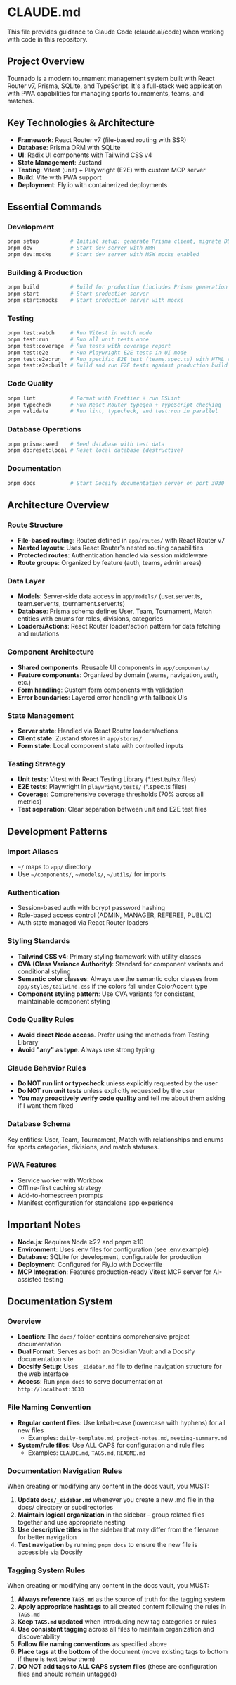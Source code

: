 # CLAUDE.md

This file provides guidance to Claude Code (claude.ai/code) when working with code in this repository.

## Project Overview

Tournado is a modern tournament management system built with React Router v7, Prisma, SQLite, and TypeScript. It's a full-stack web application with PWA capabilities for managing sports tournaments, teams, and matches.

## Key Technologies & Architecture

- **Framework**: React Router v7 (file-based routing with SSR)
- **Database**: Prisma ORM with SQLite
- **UI**: Radix UI components with Tailwind CSS v4
- **State Management**: Zustand
- **Testing**: Vitest (unit) + Playwright (E2E) with custom MCP server
- **Build**: Vite with PWA support
- **Deployment**: Fly.io with containerized deployments

## Essential Commands

### Development

```bash
pnpm setup          # Initial setup: generate Prisma client, migrate DB, seed data
pnpm dev            # Start dev server with HMR
pnpm dev:mocks      # Start dev server with MSW mocks enabled
```

### Building & Production

```bash
pnpm build          # Build for production (includes Prisma generation and React Router typegen)
pnpm start          # Start production server
pnpm start:mocks    # Start production server with mocks
```

### Testing

```bash
pnpm test:watch     # Run Vitest in watch mode
pnpm test:run       # Run all unit tests once
pnpm test:coverage  # Run tests with coverage report
pnpm test:e2e       # Run Playwright E2E tests in UI mode
pnpm test:e2e:run   # Run specific E2E test (teams.spec.ts) with HTML reporter
pnpm test:e2e:built # Build and run E2E tests against production build
```

### Code Quality

```bash
pnpm lint           # Format with Prettier + run ESLint
pnpm typecheck      # Run React Router typegen + TypeScript checking
pnpm validate       # Run lint, typecheck, and test:run in parallel
```

### Database Operations

```bash
pnpm prisma:seed    # Seed database with test data
pnpm db:reset:local # Reset local database (destructive)
```

### Documentation

```bash
pnpm docs           # Start Docsify documentation server on port 3030
```

## Architecture Overview

### Route Structure

- **File-based routing**: Routes defined in `app/routes/` with React Router v7
- **Nested layouts**: Uses React Router's nested routing capabilities
- **Protected routes**: Authentication handled via session middleware
- **Route groups**: Organized by feature (auth, teams, admin areas)

### Data Layer

- **Models**: Server-side data access in `app/models/` (user.server.ts, team.server.ts, tournament.server.ts)
- **Database**: Prisma schema defines User, Team, Tournament, Match entities with enums for roles, divisions, categories
- **Loaders/Actions**: React Router loader/action pattern for data fetching and mutations

### Component Architecture

- **Shared components**: Reusable UI components in `app/components/`
- **Feature components**: Organized by domain (teams, navigation, auth, etc.)
- **Form handling**: Custom form components with validation
- **Error boundaries**: Layered error handling with fallback UIs

### State Management

- **Server state**: Handled via React Router loaders/actions
- **Client state**: Zustand stores in `app/stores/`
- **Form state**: Local component state with controlled inputs

### Testing Strategy

- **Unit tests**: Vitest with React Testing Library (\*.test.ts/tsx files)
- **E2E tests**: Playwright in `playwright/tests/` (\*.spec.ts files)
- **Coverage**: Comprehensive coverage thresholds (70% across all metrics)
- **Test separation**: Clear separation between unit and E2E test files

## Development Patterns

### Import Aliases

- `~/` maps to `app/` directory
- Use `~/components/`, `~/models/`, `~/utils/` for imports

### Authentication

- Session-based auth with bcrypt password hashing
- Role-based access control (ADMIN, MANAGER, REFEREE, PUBLIC)
- Auth state managed via React Router loaders

### Styling Standards

- **Tailwind CSS v4**: Primary styling framework with utility classes
- **CVA (Class Variance Authority)**: Standard for component variants and conditional styling
- **Semantic color classes**: Always use the semantic color classes from `app/styles/tailwind.css` if the colors fall under ColorAccent type
- **Component styling pattern**: Use CVA variants for consistent, maintainable component styling

### Code Quality Rules

- **Avoid direct Node access**. Prefer using the methods from Testing Library
- **Avoid "any" as type**. Always use strong typing

### Claude Behavior Rules

- **Do NOT run lint or typecheck** unless explicitly requested by the user
- **Do NOT run unit tests** unless explicitly requested by the user
- **You may proactively verify code quality** and tell me about them asking if I want them fixed

### Database Schema

Key entities: User, Team, Tournament, Match with relationships and enums for sports categories, divisions, and match statuses.

### PWA Features

- Service worker with Workbox
- Offline-first caching strategy
- Add-to-homescreen prompts
- Manifest configuration for standalone app experience

## Important Notes

- **Node.js**: Requires Node ≥22 and pnpm ≥10
- **Environment**: Uses .env files for configuration (see .env.example)
- **Database**: SQLite for development, configurable for production
- **Deployment**: Configured for Fly.io with Dockerfile
- **MCP Integration**: Features production-ready Vitest MCP server for AI-assisted testing

## Documentation System

### Overview

- **Location**: The `docs/` folder contains comprehensive project documentation
- **Dual Format**: Serves as both an Obsidian Vault and a Docsify documentation site
- **Docsify Setup**: Uses `_sidebar.md` file to define navigation structure for the web interface
- **Access**: Run `pnpm docs` to serve documentation at `http://localhost:3030`

### File Naming Convention

- **Regular content files**: Use kebab-case (lowercase with hyphens) for all new files
   - Examples: `daily-template.md`, `project-notes.md`, `meeting-summary.md`
- **System/rule files**: Use ALL CAPS for configuration and rule files
   - Examples: `CLAUDE.md`, `TAGS.md`, `README.md`

### Documentation Navigation Rules

When creating or modifying any content in the docs vault, you MUST:

1. **Update `docs/_sidebar.md`** whenever you create a new .md file in the docs/ directory or subdirectories
2. **Maintain logical organization** in the sidebar - group related files together and use appropriate nesting
3. **Use descriptive titles** in the sidebar that may differ from the filename for better navigation
4. **Test navigation** by running `pnpm docs` to ensure the new file is accessible via Docsify

### Tagging System Rules

When creating or modifying any content in the docs vault, you MUST:

1. **Always reference `TAGS.md`** as the source of truth for the tagging system
2. **Apply appropriate hashtags** to all created content following the rules in `TAGS.md`
3. **Keep `TAGS.md` updated** when introducing new tag categories or rules
4. **Use consistent tagging** across all files to maintain organization and discoverability
5. **Follow file naming conventions** as specified above
6. **Place tags at the bottom** of the document (move existing tags to bottom if there is text below them)
7. **DO NOT add tags to ALL CAPS system files** (these are configuration files and should remain untagged)
